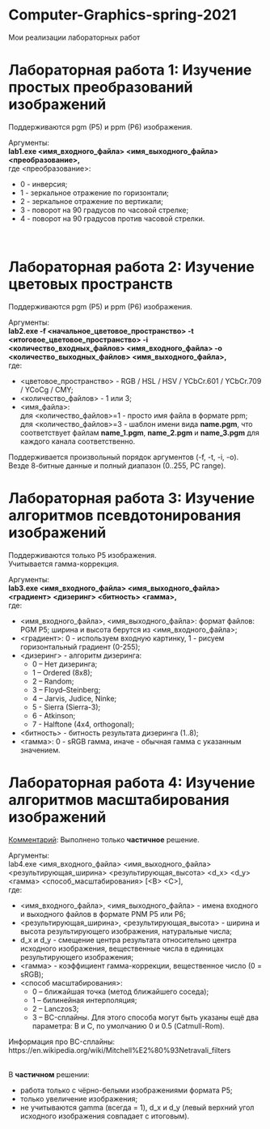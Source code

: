 # Computer-Graphics-spring-2021
Мои реализации лабораторных работ<br>

# Лабораторная работа 1: Изучение простых преобразований изображений

Поддерживаются pgm (P5) и ppm (P6) изображения.<br>

Аргументы:<br>
<b>lab1.exe <имя_входного_файла> <имя_выходного_файла> <преобразование>,</b><br>
где <преобразование>:<br>
<ul>
  <li>0 - инверсия;</li>
  <li>1 - зеркальное отражение по горизонтали;</li>
  <li>2 - зеркальное отражение по вертикали;</li>
  <li>3 - поворот на 90 градусов по часовой стрелке;</li>
  <li>4 - поворот на 90 градусов против часовой стрелки.</li>
</ul>
<br>
  
# Лабораторная работа 2: Изучение цветовых пространств

Поддерживаются pgm (P5) и ppm (P6) изображения.<br>

Аргументы:<br>
<b>lab2.exe -f <начальное_цветовое_пространство> -t <итоговое_цветовое_пространство> -i <количество_входных_файлов> <имя_входного_файла> -o <количество_выходных_файлов> <имя_выходного_файла>,</b><br>
где:<br>
<ul>
  <li><цветовое_пространство> - RGB / HSL / HSV / YCbCr.601 / YCbCr.709 / YCoCg / CMY;</li>
  <li><количество_файлов> - 1 или 3;</li>
  <li>
    <имя_файла>:<br>
      для <количество_файлов>=1 - просто имя файла в формате ppm;<br>
      для <количество_файлов>=3 - шаблон имени вида <b>name.pgm</b>, что соответствует файлам <b>name_1.pgm</b>, <b>name_2.pgm</b> и <b>name_3.pgm</b> для каждого канала соответственно.
  </li>
</ul>

Поддерживается произвольный порядок аргументов (-f, -t, -i, -o).<br>
Везде 8-битные данные и полный диапазон (0..255, PC range).<br>

# Лабораторная работа 3: Изучение алгоритмов псевдотонирования изображений

Поддерживаются только P5 изображения.<br>
Учитывается гамма-коррекция.<br>

Аргументы:<br>
<b>lab3.exe <имя_входного_файла> <имя_выходного_файла> <градиент> <дизеринг> <битность> <гамма>,</b><br>
где:<br>
<ul>
  <li><имя_входного_файла>, <имя_выходного_файла>: формат файлов: PGM P5; ширина и высота берутся из <имя_входного_файла>;</li>
  <li><градиент>: 0 - используем входную картинку, 1 - рисуем горизонтальный градиент (0-255);</li>
  <li>
    <дизеринг> - алгоритм дизеринга:
      <ul>
        <li>0 – Нет дизеринга;</li>
        <li>1 – Ordered (8x8);</li>
        <li>2 – Random;</li>
        <li>3 – Floyd–Steinberg;</li>
        <li>4 – Jarvis, Judice, Ninke;</li>
        <li>5 - Sierra (Sierra-3);</li>
        <li>6 - Atkinson;</li>
        <li>7 - Halftone (4x4, orthogonal);</li>
      </ul>
  </li>
  <li><битность> - битность результата дизеринга (1..8);</li>
   <li><гамма>: 0 - sRGB гамма, иначе - обычная гамма с указанным значением.</li>
</ul>

# Лабораторная работа 4: Изучение алгоритмов масштабирования изображений

<u>Комментарий</u>: Выполнено только <b>частичное</b> решение.<br>

Аргументы: <br>
lab4.exe <имя_входного_файла> <имя_выходного_файла> <результирующая_ширина> <результирующая_высота> <d_x> <d_y> <гамма> <способ_масштабирования> \[<В> <С>\],<br>
где:<br>
<ul>
  <li><имя_входного_файла>, <имя_выходного_файла> - имена входного и выходного файлов в формате PNM P5 или P6;</li>
  <li><результирующая_ширина>, <результирующая_высота> - ширина и высота результирующего изображения, натуральные числа;</li>
  <li>d_x и d_y - смещение центра результата относительно центра исходного изображения, вещественные числа в единицах результирующего изображения;</li>
  <li><гамма> - коэффициент гамма-коррекции, вещественное число (0 = sRGB);</li>
  <li><способ масштабирования>:
    <ul>
      <li>0 – ближайшая точка (метод ближайшего соседа);</li>
      <li>1 – билинейная интерполяция;</li>
      <li>2 – Lanczos3;</li>
      <li>3 – BC-сплайны. Для этого способа могут быть указаны ещё два параметра: B и C, по умолчанию 0 и 0.5 (Catmull-Rom).</li>
    </ul>
  </li>
</ul>
Информация про BC-сплайны: https://en.wikipedia.org/wiki/Mitchell%E2%80%93Netravali_filters <br><br>

В <b>частичном</b> решении:
<ul>
  <li>работа только с чёрно-белыми изображениями формата P5;</li>
  <li>только увеличение изображения;</li>
  <li>не учитываются gamma (всегда = 1), d_x и d_y (левый верхний угол исходного изображения совпадает с итоговым).</li>
</ul>  
